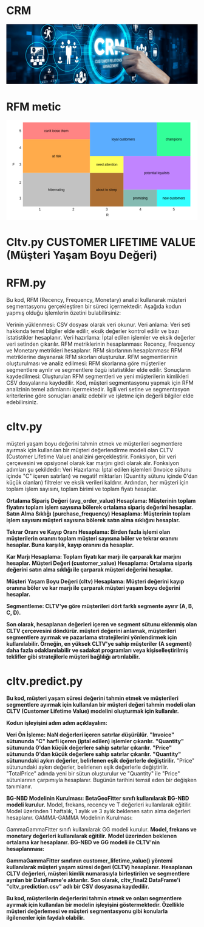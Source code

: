 # CRM
![App Screenshot](https://github.com/firengizz099/CRM/blob/main/CRM.png?raw=true)

# RFM metic

![App Screenshot](https://github.com/firengizz099/CRM/blob/main/Rfm.png?raw=true)

# Cltv.py  CUSTOMER LIFETIME VALUE (Müşteri Yaşam Boyu Değeri)

# RFM.py
Bu kod, RFM (Recency, Frequency, Monetary) analizi kullanarak müşteri segmentasyonu gerçekleştiren bir süreci içermektedir. Aşağıda kodun yapmış olduğu işlemlerin özetini bulabilirsiniz:

Verinin yüklenmesi: CSV dosyası olarak veri okunur.
Veri anlama: Veri seti hakkında temel bilgiler elde edilir, eksik değerler kontrol edilir ve bazı istatistikler hesaplanır.
Veri hazırlama: İptal edilen işlemler ve eksik değerler veri setinden çıkarılır.
RFM metriklerinin hesaplanması: Recency, Frequency ve Monetary metrikleri hesaplanır.
RFM skorlarının hesaplanması: RFM metriklerine dayanarak RFM skorları oluşturulur.
RFM segmentlerinin oluşturulması ve analiz edilmesi: RFM skorlarına göre müşteriler segmentlere ayrılır ve segmentlere özgü istatistikler elde edilir.
Sonuçların kaydedilmesi: Oluşturulan RFM segmentleri ve yeni müşterilerin kimlikleri CSV dosyalarına kaydedilir.
Kod, müşteri segmentasyonu yapmak için RFM analizinin temel adımlarını içermektedir. İlgili veri setine ve segmentasyon kriterlerine göre sonuçları analiz edebilir ve işletme için değerli bilgiler elde edebilirsiniz.

# cltv.py 
müşteri yaşam boyu değerini tahmin etmek ve müşterileri segmentlere ayırmak için kullanılan bir müşteri değerlendirme modeli olan CLTV (Customer Lifetime Value) analizini gerçekleştirir. Fonksiyon, bir veri çerçevesini ve opsiyonel olarak kar marjını girdi olarak alır.
Fonksiyon adımları şu şekildedir:
Veri Hazırlama: İptal edilen işlemleri (Invoice sütunu içinde "C" içeren satırları) ve negatif miktarları (Quantity sütunu içinde 0'dan küçük olanları) filtreler ve eksik verileri kaldırır. Ardından, her müşteri için toplam işlem sayısını, toplam birimi ve toplam fiyatı hesaplar.

**Ortalama Sipariş Değeri (avg_order_value) Hesaplama: Müşterinin toplam fiyatını toplam işlem sayısına bölerek ortalama sipariş değerini hesaplar.**
**Satın Alma Sıklığı (purchase_frequency) Hesaplama: Müşterinin toplam işlem sayısını müşteri sayısına bölerek satın alma sıklığını hesaplar.**

**Tekrar Oranı ve Kayıp Oranı Hesaplama: Birden fazla işlemi olan müşterilerin oranını toplam müşteri sayısına böler ve tekrar oranını hesaplar. Buna karşılık, kayıp oranını da hesaplar.**

**Kar Marjı Hesaplama: Toplam fiyatı kar marjı ile çarparak kar marjını hesaplar.**
**Müşteri Değeri (customer_value) Hesaplama: Ortalama sipariş değerini satın alma sıklığı ile çarparak müşteri değerini hesaplar.**

**Müşteri Yaşam Boyu Değeri (cltv) Hesaplama: Müşteri değerini kayıp oranına böler ve kar marjı ile çarparak müşteri yaşam boyu değerini hesaplar.**

**Segmentleme: CLTV'ye göre müşterileri dört farklı segmente ayırır (A, B, C, D).**

**Son olarak, hesaplanan değerleri içeren ve segment sütunu eklenmiş olan CLTV çerçevesini döndürür.
müşteri değerini anlamak, müşterileri segmentlere ayırmak ve pazarlama stratejilerini yönlendirmek için kullanılabilir. Örneğin, en yüksek CLTV'ye sahip müşteriler (A segmenti) daha fazla odaklanılabilir ve sadakat programları veya kişiselleştirilmiş teklifler gibi stratejilerle müşteri bağlılığı artırılabilir.**

# cltv.predict.py
**Bu kod, müşteri yaşam süresi değerini tahmin etmek ve müşterileri segmentlere ayırmak için kullanılan bir müşteri değeri tahmin modeli olan CLTV (Customer Lifetime Value) modelini oluşturmak için kullanılır.**

**Kodun işleyişini adım adım açıklayalım:**

**Veri Ön İşleme:**
**NaN değerleri içeren satırlar düşürülür.**
**"Invoice" sütununda "C" harfi içeren (iptal edilen) işlemler çıkarılır.**
**"Quantity" sütununda 0'dan küçük değerlere sahip satırlar çıkarılır.**
**"Price" sütununda 0'dan küçük değerlere sahip satırlar çıkarılır.**
**"Quantity" sütunundaki aykırı değerler, belirlenen eşik değerlerle değiştirilir.**
"Price" sütunundaki aykırı değerler, belirlenen eşik değerlerle değiştirilir.
"TotalPrice" adında yeni bir sütun oluşturulur ve "Quantity" ile "Price" sütunlarının çarpımıyla hesaplanır.
Bugünün tarihini temsil eden bir değişken tanımlanır.

**BG-NBD Modelinin Kurulması:**
**BetaGeoFitter sınıfı kullanılarak BG-NBD modeli kurulur.**
Model, frekans, recency ve T değerleri kullanılarak eğitilir.
Model üzerinden 1 haftalık, 1 aylık ve 3 aylık beklenen satın alma değerleri hesaplanır.
GAMMA-GAMMA Modelinin Kurulması:

GammaGammaFitter sınıfı kullanılarak GG modeli kurulur.
**Model, frekans ve monetary değerleri kullanılarak eğitilir.**
**Model üzerinden beklenen ortalama kar hesaplanır.**
**BG-NBD ve GG modeli ile CLTV'nin hesaplanması:**

**GammaGammaFitter sınıfının customer_lifetime_value() yöntemi kullanılarak müşteri yaşam süresi değeri (CLTV) hesaplanır.**
**Hesaplanan CLTV değerleri, müşteri kimlik numarasıyla birleştirilen ve segmentlere ayrılan bir DataFrame'e aktarılır.**
**Son olarak, cltv_final2 DataFrame'i "cltv_prediction.csv" adlı bir CSV dosyasına kaydedilir.**

**Bu kod, müşterilerin değerlerini tahmin etmek ve onları segmentlere ayırmak için kullanılan bir modelin işleyişini göstermektedir. Özellikle müşteri değerlemesi ve müşteri segmentasyonu gibi konularla ilgilenenler için faydalı olabilir.**
